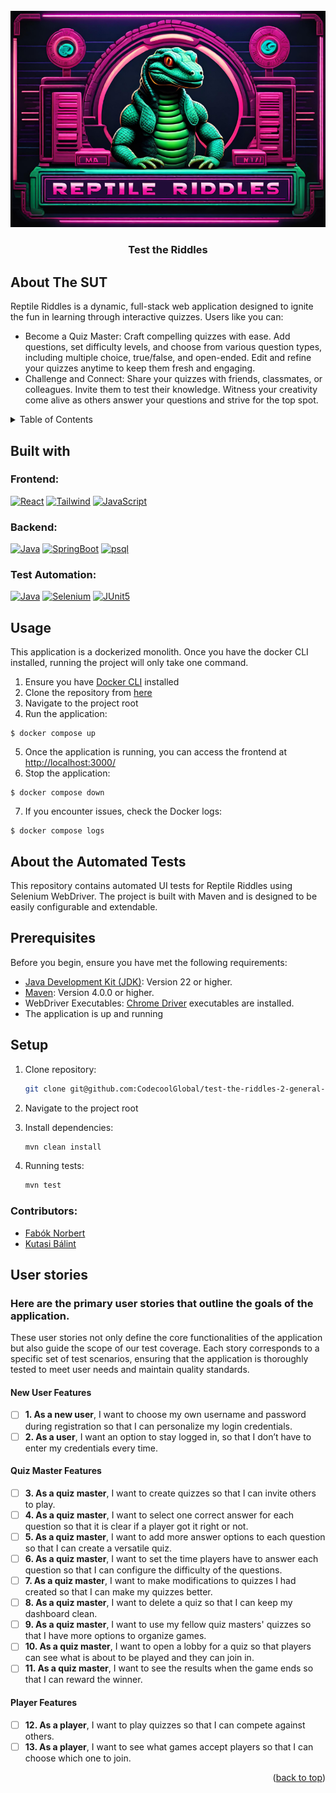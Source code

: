 <br />
<div align="center">
  <a href="https://github.com/CodecoolGlobal/el-proyecte-grande-sprint-1-java-Tomocza">
    <img src="https://raw.githubusercontent.com/CodecoolGlobal/el-proyecte-grande-sprint-1-java-Tomocza/development/frontend/src/assets/images/logo_big.png" alt="Reptile Riddles project logo">
  </a>
</div>
<h3 align="center">Test the Riddles</h3>
<p align="left"></p>

## About The SUT

Reptile Riddles is a dynamic, full-stack web application designed to ignite the fun in learning through interactive quizzes. Users like you can:

- Become a Quiz Master: Craft compelling quizzes with ease. Add questions, set difficulty levels, and choose from various question types, including multiple choice, true/false, and open-ended. Edit and refine your quizzes anytime to keep them fresh and engaging.
- Challenge and Connect: Share your quizzes with friends, classmates, or colleagues. Invite them to test their knowledge. Witness your creativity come alive as others answer your questions and strive for the top spot.

<!-- TABLE OF CONTENTS -->
<details>
  <summary>Table of Contents</summary>
  <ol>
    <li>
      <a href="#about-the-project">About The Project</a>
      <ul>
        <li><a href="#built-with">Built With</a></li>
      </ul>
    </li>
    <li>
      <a href="#getting-started">Getting Started</a>
      <ul>
        <li><a href="#installation">Installation</a></li>
      </ul>
    </li>
  </ol>
</details>



<!-- ABOUT THE PROJECT -->


## Built with

### Frontend:

[![React]](https://react.dev/)
[![Tailwind]](https://tailwindcss.com/)
[![JavaScript]](https://www.javascript.com/)

### Backend: <br/>
[![Java]](https://www.java.com/en/)
[![SpringBoot]](https://spring.io/projects/spring-boot)
[![psql]](https://www.postgresql.org/)

###  Test Automation:
[![Java]](https://www.java.com/en/)
[![Selenium]](https://www.selenium.dev/)
[![JUnit5]](https://junit.org/junit5/)

## Usage

This application is a dockerized monolith.
Once you have the docker CLI installed, running the project will only take one command.

1. Ensure you have [Docker CLI][Docker-link] installed
2. Clone the repository from [here][reptile-riddles-url]
3. Navigate to the project root
4. Run the application:
```shell
$ docker compose up
```
5. Once the application is running, you can access the frontend at [http://localhost:3000/](http://localhost:3000/)
6. Stop the application:
```shell
$ docker compose down
```
7. If you encounter issues, check the Docker logs:
```shell
$ docker compose logs
```

## About the Automated Tests

This repository contains automated UI tests for Reptile Riddles using Selenium WebDriver. The project is built with Maven and is designed to be easily configurable and extendable.

## Prerequisites

Before you begin, ensure you have met the following requirements:

- [Java Development Kit (JDK)][oracle-url]: Version 22 or higher.
- [Maven][Maven-url]: Version 4.0.0 or higher.
- WebDriver Executables: [Chrome Driver][chrome-driver-url] executables are installed.
- The application is up and running

## Setup

1. Clone repository:
    ```bash 
    git clone git@github.com:CodecoolGlobal/test-the-riddles-2-general-qutasi.git
    ```
2. Navigate to the project root
3. Install dependencies:
    ```bash
    mvn clean install
    ```

4. Running tests:
   ```bash
   mvn test
   ```


### Contributors:
- [Fabók Norbert](https://github.com/faboknorbert)
- [Kutasi Bálint](https://github.com/qutasi)


## User stories

### Here are the primary user stories that outline the goals of the application.
These user stories not only define the core functionalities of the application but also guide the scope of our test coverage. Each story corresponds to a specific set of test scenarios, ensuring that the application is thoroughly tested to meet user needs and maintain quality standards.
#### New User Features
- [ ] **1. As a new user**, I want to choose my own username and password during registration so that I can personalize my login credentials. 
- [ ] **2. As a user**, I want an option to stay logged in, so that I don’t have to enter my credentials every time.

#### Quiz Master Features
- [ ] **3. As a quiz master**, I want to create quizzes so that I can invite others to play.
- [ ] **4. As a quiz master**, I want to select one correct answer for each question so that it is clear if a player got it right or not.
- [ ] **5. As a quiz master**, I want to add more answer options to each question so that I can create a versatile quiz.
- [ ] **6. As a quiz master**, I want to set the time players have to answer each question so that I can configure the difficulty of the questions.
- [ ] **7. As a quiz master**, I want to make modifications to quizzes I had created so that I can make my quizzes better.
- [ ] **8. As a quiz master**, I want to delete a quiz so that I can keep my dashboard clean.
- [ ] **9. As a quiz master**, I want to use my fellow quiz masters' quizzes so that I have more options to organize games.
- [ ] **10. As a quiz master**, I want to open a lobby for a quiz so that players can see what is about to be played and they can join in.
- [ ] **11. As a quiz master**, I want to see the results when the game ends so that I can reward the winner.

#### Player Features
- [ ] **12. As a player**, I want to play quizzes so that I can compete against others.
- [ ] **13. As a player**, I want to see what games accept players so that I can choose which one to join.

<p align="right">(<a href="#about-the-project">back to top</a>)</p>



<!-- MARKDOWN LINKS & IMAGES -->
<!-- https://www.markdownguide.org/basic-syntax/#reference-style-links -->

[Tailwind]: https://img.shields.io/badge/Tailwind-000000?style=for-the-badge&logo=TailwindCSS

[JavaScript]: https://img.shields.io/badge/JavaScript-000000?style=for-the-badge&logo=JavaScript

[React]: https://img.shields.io/badge/React-000000?style=for-the-badge&logo=React

[Java]: https://img.shields.io/badge/Java-000000?style=for-the-badge&logo=openjdk

[SpringBoot]: https://img.shields.io/badge/SpringBoot-000000?style=for-the-badge&logo=SpringBoot

[psql]: https://img.shields.io/badge/postgresql-000000?style=for-the-badge&logo=postgresql

[JUnit5]: https://img.shields.io/badge/JUnit5-000000?style=for-the-badge&logo=junit5

[Selenium]: https://img.shields.io/badge/Selenium-000000?style=for-the-badge&logo=selenium

[oracle-url]: https://www.oracle.com/java/technologies/downloads/?er=221886

[Docker-link]: https://docs.docker.com/get-docker/

[reptile-riddles-url]: https://github.com/CodecoolGlobal/el-proyecte-grande-sprint-1-java-Tomocza

[Maven-url]: https://maven.apache.org/

[chrome-driver-url]: https://developer.chrome.com/docs/chromedriver/downloads
